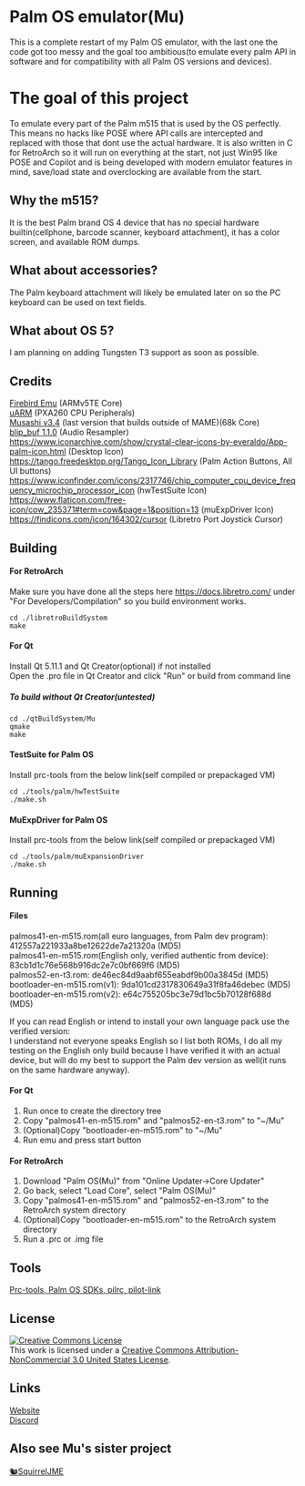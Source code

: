 # Palm OS emulator(Mu)

This is a complete restart of my Palm OS emulator, with the last one the code got too messy and the goal too ambitious(to emulate every palm API in software and for compatibility with all Palm OS versions and devices).


# The goal of this project

To emulate every part of the Palm m515 that is used by the OS perfectly.
This means no hacks like POSE where API calls are intercepted and replaced with those that dont use the actual hardware.
It is also written in C for RetroArch so it will run on everything at the start, not just Win95 like POSE and Copilot and is being developed with modern emulator features in mind, save/load state and overclocking are available from the start.

## Why the m515?

It is the best Palm brand OS 4 device that has no special hardware builtin(cellphone, barcode scanner, keyboard attachment), it has a color screen, and available ROM dumps.

## What about accessories?

The Palm keyboard attachment will likely be emulated later on so the PC keyboard can be used on text fields.

## What about OS 5?

I am planning on adding Tungsten T3 support as soon as possible.

## Credits
[Firebird Emu](https://github.com/nspire-emus/firebird) (ARMv5TE Core)  
[uARM](https://dmitry.gr/?r=05.Projects&proj=07.%20Linux%20on%208bit) (PXA260 CPU Peripherals)  
[Musashi v3.4](https://github.com/kstenerud/Musashi) (last version that builds outside of MAME)(68k Core)  
[blip_buf 1.1.0](https://github.com/TASVideos/BizHawk/tree/master/blip_buf) (Audio Resampler)  
https://www.iconarchive.com/show/crystal-clear-icons-by-everaldo/App-palm-icon.html (Desktop Icon)  
https://tango.freedesktop.org/Tango_Icon_Library (Palm Action Buttons, All UI buttons)  
https://www.iconfinder.com/icons/2317746/chip_computer_cpu_device_frequency_microchip_processor_icon (hwTestSuite Icon)  
https://www.flaticon.com/free-icon/cow_235371#term=cow&page=1&position=13 (muExpDriver Icon)  
https://findicons.com/icon/164302/cursor (Libretro Port Joystick Cursor)

## Building
#### For RetroArch
Make sure you have done all the steps here https://docs.libretro.com/ under "For Developers/Compilation" so you build environment works.  

    cd ./libretroBuildSystem
    make

#### For Qt
Install Qt 5.11.1 and Qt Creator(optional) if not installed  
Open the .pro file in Qt Creator and click "Run" or build from command line

##### To build without Qt Creator(untested)

    cd ./qtBuildSystem/Mu
    qmake
    make

#### TestSuite for Palm OS
Install prc-tools from the below link(self compiled or prepackaged VM)  

    cd ./tools/palm/hwTestSuite
    ./make.sh

#### MuExpDriver for Palm OS
Install prc-tools from the below link(self compiled or prepackaged VM)  

    cd ./tools/palm/muExpansionDriver
    ./make.sh

## Running
#### Files
palmos41-en-m515.rom(all euro languages, from Palm dev program): 412557a221933a8be12622de7a21320a (MD5)  
palmos41-en-m515.rom(English only, verified authentic from device): 83cb1d1c76e568b916dc2e7c0bf669f6 (MD5)  
palmos52-en-t3.rom: de46ec84d9aabf655eabdf9b00a3845d (MD5)   
bootloader-en-m515.rom(v1): 9da101cd2317830649a31f8fa46debec (MD5)  
bootloader-en-m515.rom(v2): e64c755205bc3e79d1bc5b70128f688d (MD5)  

If you can read English or intend to install your own language pack use the verified version:  
I understand not everyone speaks English so I list both ROMs, I do all my testing on the English only build because I have verified it with an actual device, but will do my best to support the Palm dev version as well(it runs on the same hardware anyway).

#### For Qt
 1. Run once to create the directory tree
 2. Copy "palmos41-en-m515.rom" and "palmos52-en-t3.rom" to "~/Mu"
 3. (Optional)Copy "bootloader-en-m515.rom" to "~/Mu"
 4. Run emu and press start button

 #### For RetroArch
 1. Download "Palm OS(Mu)" from "Online Updater->Core Updater"
 2. Go back, select "Load Core", select "Palm OS(Mu)"
 3. Copy "palmos41-en-m515.rom" and "palmos52-en-t3.rom" to the RetroArch system directory
 4. (Optional)Copy "bootloader-en-m515.rom" to the RetroArch system directory
 5. Run a .prc or .img file

## Tools
[Prc-tools, Palm OS SDKs, pilrc, pilot-link](https://github.com/meepingsnesroms/prc-tools-remix)

## License
<a rel="license" href="http://creativecommons.org/licenses/by-nc/3.0/us/"><img alt="Creative Commons License" style="border-width:0" src="https://i.creativecommons.org/l/by-nc/3.0/us/88x31.png" /></a><br />This work is licensed under a <a rel="license" href="http://creativecommons.org/licenses/by-nc/3.0/us/">Creative Commons Attribution-NonCommercial 3.0 United States License</a>.

## Links
[Website](https://meepingsnesroms.github.io/)  
[Discord](https://discord.gg/hWSz8VN)

## Also see Mu's sister project
[🐿SquirrelJME](https://multiphasicapps.net)
